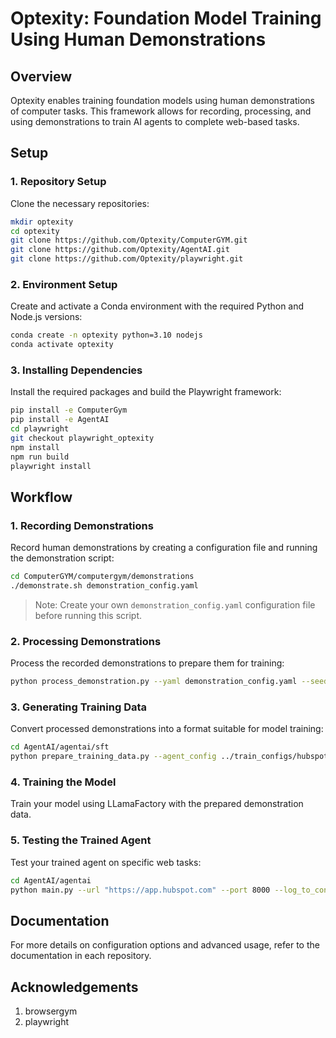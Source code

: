 # Optexity: Foundation Model Training Using Human Demonstrations

## Overview
Optexity enables training foundation models using human demonstrations of computer tasks. This framework allows for recording, processing, and using demonstrations to train AI agents to complete web-based tasks.

## Setup

### 1. Repository Setup
Clone the necessary repositories:
```bash
mkdir optexity
cd optexity
git clone https://github.com/Optexity/ComputerGYM.git
git clone https://github.com/Optexity/AgentAI.git
git clone https://github.com/Optexity/playwright.git
```

### 2. Environment Setup
Create and activate a Conda environment with the required Python and Node.js versions:
```bash
conda create -n optexity python=3.10 nodejs
conda activate optexity
```

### 3. Installing Dependencies
Install the required packages and build the Playwright framework:
```bash
pip install -e ComputerGym
pip install -e AgentAI
cd playwright
git checkout playwright_optexity
npm install
npm run build
playwright install
```

## Workflow

### 1. Recording Demonstrations
Record human demonstrations by creating a configuration file and running the demonstration script:
```bash
cd ComputerGYM/computergym/demonstrations
./demonstrate.sh demonstration_config.yaml
```
> Note: Create your own `demonstration_config.yaml` configuration file before running this script.

### 2. Processing Demonstrations
Process the recorded demonstrations to prepare them for training:
```bash
python process_demonstration.py --yaml demonstration_config.yaml --seed 5
```

### 3. Generating Training Data
Convert processed demonstrations into a format suitable for model training:
```bash
cd AgentAI/agentai/sft
python prepare_training_data.py --agent_config ../train_configs/hubspot_agent.yaml
```

### 4. Training the Model
Train your model using LLamaFactory with the prepared demonstration data.

### 5. Testing the Trained Agent
Test your trained agent on specific web tasks:
```bash
cd AgentAI/agentai
python main.py --url "https://app.hubspot.com" --port 8000 --log_to_console --goal "change currency to SGD"
```

## Documentation
For more details on configuration options and advanced usage, refer to the documentation in each repository.

## Acknowledgements
1. browsergym
2. playwright